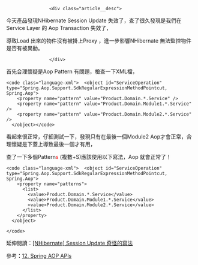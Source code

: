                     <div class="article__desc">

今天產品發現NHibernate Session Update 失效了，查了很久發現是我們在Service Layer 的 Aop Transaction 失效了，

導致Load 出來的物件沒有被掛上Proxy ，進一步影響NHibernate 無法監控物件是否有被異動。

                    </div>

首先合理懷疑是Aop Pattern 有問題，檢查一下XML檔，

    <code class="language-xml">  <object id="ServiceOperation" type="Spring.Aop.Support.SdkRegularExpressionMethodPointcut, Spring.Aop">
        <property name="pattern" value="Product.Domain.*.Service" />
        <property name="pattern" value="Product.Domain.Module1.*.Service" />
        <property name="pattern" value="Product.Domain.Module2.*.Service" />
      </object></code>

看起來很正常，仔細測試一下，發現只有在最後一個Module2 Aop才會正常，合理懷疑是下蓋上導致最後一個才有用，

查了一下多個Pattern<span style="color:#FF0000;">s</span> (複數+S)應該使用以下寫法，Aop 就會正常了！

    <code class="language-xml">  <object id="ServiceOperation" type="Spring.Aop.Support.SdkRegularExpressionMethodPointcut, Spring.Aop">
        <property name="patterns">
          <list>
            <value>Product.Domain.*.Service</value>
            <value>Product.Domain.Module1.*.Service</value>
            <value>Product.Domain.Module2.*.Service</value>
          </list>
        </property>
      </object>

    </code>

延伸閱讀：[[NHibernate] Session Update 奇怪的寫法](https://dotblogs.com.tw/harry/2016/07/12/145523)

參考：[12. Spring AOP APIs](http://docs.spring.io/spring/docs/current/spring-framework-reference/html/aop-api.html)

                
